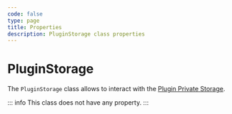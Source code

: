 ```yaml
---
code: false
type: page
title: Properties
description: PluginStorage class properties
---
```


# PluginStorage

The `PluginStorage` class allows to interact with the [Plugin Private Storage](/core/2/guides/some-link).  

::: info
This class does not have any property.
:::
